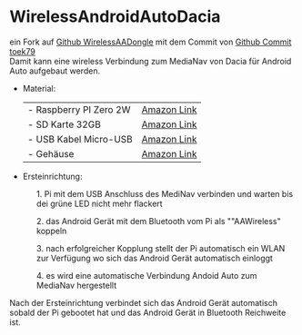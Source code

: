 # WirelessAndroidAutoDacia
ein Fork auf <a href="https://github.com/nisargjhaveri/WirelessAndroidAutoDongle">Github WirelessAADongle</a> mit dem Commit von <a href="https://github.com/nisargjhaveri/WirelessAndroidAutoDongle/compare/main...toek79:WirelessAndroidAutoDongle:main">Github Commit toek79</a><br>
Damit kann eine wireless Verbindung zum MediaNav von Dacia für Android Auto aufgebaut werden. <br>

<ul>
<li>Material:</li>
  <table>
    <tr>
      <td>- Raspberry PI Zero 2W</td> <td><a href="https://amzn.eu/d/iYIl00f">Amazon Link</a></td>
    </tr>
    <tr>
      <td>- SD Karte 32GB</td><td><a href="https://amzn.eu/d/azX7D31">Amazon Link</a></td>
    </tr>
    <tr>
      <td>- USB Kabel Micro-USB</td><td><a href="https://amzn.eu/d/6dGbJrf">Amazon Link</a></td>
    </tr>
    <tr>
      <td>- Gehäuse</td><td><a href="https://amzn.eu/d/9u2BTcr">Amazon Link</a></td>
    </tr>
  </table>
</ul>
<ul>
  <li>Ersteinrichtung:</li>
  <ul>1. Pi mit dem USB Anschluss des MediNav verbinden und warten bis dei grüne LED nicht mehr flackert</ul>
  <ul>2. das Android Gerät mit dem Bluetooth vom Pi als ""AAWireless" koppeln</ul>
  <ul>3. nach erfolgreicher Kopplung stellt der Pi automatisch ein WLAN zur Verfügung wo sich das Android Gerät automatisch einloggt</ul>
  <ul>4. es wird eine automatische Verbindung Andoid Auto zum MediaNav hergestellt</ul>
</ul>
Nach der Ersteinrichtung verbindet sich das Android Gerät automatisch sobald der Pi gebootet hat und das Android Gerät in Bluetooth Reichweite ist.
